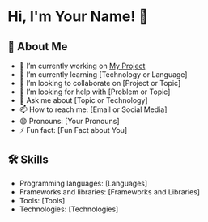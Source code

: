 # Hi, I'm Your Name! 👋

## 🚀 About Me
- 🔭 I’m currently working on [My Project](https://github.com/your_username/your_project)
- 🌱 I’m currently learning [Technology or Language]
- 👯 I’m looking to collaborate on [Project or Topic]
- 🤔 I’m looking for help with [Problem or Topic]
- 💬 Ask me about [Topic or Technology]
- 📫 How to reach me: [Email or Social Media]
- 😄 Pronouns: [Your Pronouns]
- ⚡ Fun fact: [Fun Fact about You]

## 🛠 Skills
- Programming languages: [Languages]
- Frameworks and libraries: [Frameworks and Libraries]
- Tools: [Tools]
- Technologies: [Technologies]
